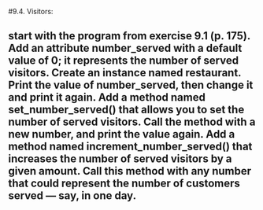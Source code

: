 #9.4. Visitors:
## start with the program from exercise 9.1 (p. 175). Add an attribute number_served with a default value of 0; it represents the number of served visitors. Create an instance named restaurant. Print the value of number_served, then change it and print it again. Add a method named set_number_served() that allows you to set the number of served visitors. Call the method with a new number, and print the value again. Add a method named increment_number_served() that increases the number of served visitors by a given amount. Call this method with any number that could represent the number of customers served — say, in one day.
